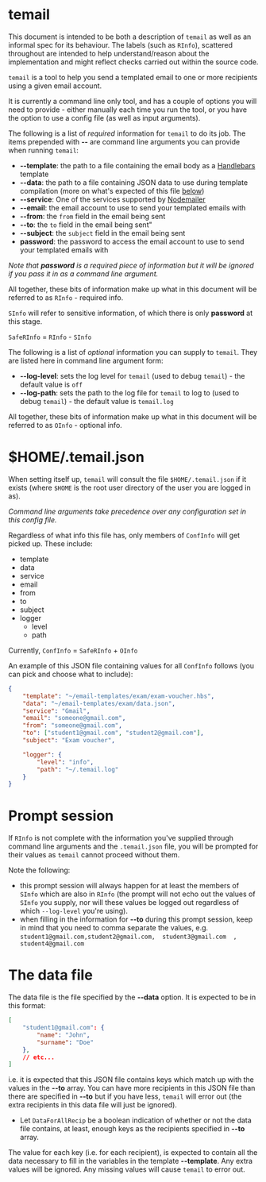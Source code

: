 # temail

This document is intended to be both a description of `temail` as well as an informal spec for its behaviour. The labels (such as `RInfo`), scattered throughout are intended to help understand/reason about the implementation and might reflect checks carried out within the source code.

`temail` is a tool to help you send a templated email to one or more recipients using a given email account.

It is currently a command line only tool, and has a couple of options you will need to provide - either manually each time you run the tool, or you have the option to use a config file (as well as input arguments).

The following is a list of *required* information for `temail` to do its job. The items prepended with **--** are command line arguments you can provide when running `temail`:

* **--template**: the path to a file containing the email body as a [Handlebars](http://handlebarsjs.com/ "handlebarsjs.com") template
* **--data**: the path to a file containing JSON data to use during template compilation (more on what's expected of this file [below](#the-data-file))
* **--service**: One of the services supported by [Nodemailer](https://github.com/andris9/nodemailer-wellknown#supported-services)
* **--email**: the email account to use to send your templated emails with
* **--from**: the `from` field in the email being sent
* **--to**: the `to` field in the email being sent"
* **--subject**: the `subject` field in the email being sent
* **password**: the password to access the email account to use to send your templated emails with

*Note that **password** is a required piece of information but it will be ignored if you pass it in as a command line argument.*

All together, these bits of information make up what in this document will be referred to as `RInfo` - required info.

`SInfo` will refer to sensitive information, of which there is only **password** at this stage.

`SafeRInfo` = `RInfo` - `SInfo`

The following is a list of *optional* information you can supply to `temail`. They are listed here in command line argument form:

* **--log-level**: sets the log level for `temail` (used to debug `temail`) - the default value is `off`
* **--log-path**: sets the path to the log file for `temail` to log to (used to debug `temail`) - the default value is `temail.log`

All together, these bits of information make up what in this document will be referred to as `OInfo` - optional info.

# $HOME/.temail.json

When setting itself up, `temail` will consult the file `$HOME/.temail.json` if it exists (where `$HOME` is the root user directory of the user you are logged in as).

*Command line arguments take precedence over any configuration set in this config file.*

Regardless of what info this file has, only members of `ConfInfo` will get picked up. These include:

* template
* data
* service
* email
* from
* to
* subject
* logger
  * level
  * path

Currently, `ConfInfo` = `SafeRInfo` + `OInfo`

An example of this JSON file containing values for all `ConfInfo` follows (you can pick and choose what to include):

```json
{
    "template": "~/email-templates/exam/exam-voucher.hbs",
    "data": "~/email-templates/exam/data.json",
    "service": "Gmail",
    "email": "someone@gmail.com",
    "from": "someone@gmail.com",
    "to": ["student1@gmail.com", "student2@gmail.com"],
    "subject": "Exam voucher",

    "logger": {
        "level": "info",
        "path": "~/.temail.log"
    }
}
```

# Prompt session

If `RInfo` is not complete with the information you've supplied through command line arguments and the `.temail.json` file, you will be prompted for their values as `temail` cannot proceed without them.

Note the following:

* this prompt session will always happen for at least the members of `SInfo` which are also in `RInfo` (the prompt will not echo out the values of `SInfo` you supply, nor will these values be logged out regardless of which `--log-level` you're using).
* when filling in the information for **--to** during this prompt session, keep in mind that you need to comma separate the values, e.g. `student1@gmail.com,student2@gmail.com,  student3@gmail.com  , student4@gmail.com`

# The data file

The data file is the file specified by the **--data** option. It is expected to be in this format:

```json
[
    "student1@gmail.com": {
        "name": "John",
        "surname": "Doe"
    },
    // etc...
]
```

i.e. it is expected that this JSON file contains keys which match up with the values in the **--to** array. You can have more recipients in this JSON file than there are specified in **--to** but if you have less, `temail` will error out (the extra recipients in this data file will just be ignored).

* Let `DataForAllRecip` be a boolean indication of whether or not the data file contains, at least, enough keys as the recipients specified in **--to** array.

The value for each key (i.e. for each recipient), is expected to contain all the data necessary to fill in the variables in the template **--template**. Any extra values will be ignored. Any missing values will cause `temail` to error out.



